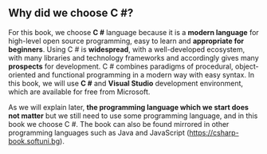 ## Why did we choose C #?

For this book, we choose **C #** language because it is a **modern language** for high-level open source programming, easy to learn and **appropriate for beginners**. Using C # is **widespread**, with a well-developed ecosystem, with many libraries and technology frameworks and accordingly gives many **prospects** for development. C # combines paradigms of procedural, object-oriented and functional programming in a modern way with easy syntax. In this book, we will use **C #** and **Visual Studio** development environment, which are available for free from Microsoft.

 
As we will explain later, **the programming language which we start does not matter** but we still need to use some programming language, and in this book we choose C #. The book can also be found mirrored in other programming languages such as Java and JavaScript
(https://csharp-book.softuni.bg).